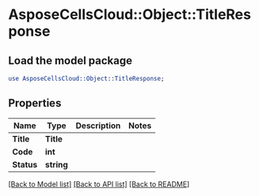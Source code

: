 # AsposeCellsCloud::Object::TitleResponse 

## Load the model package
```perl
use AsposeCellsCloud::Object::TitleResponse;
```

## Properties
Name | Type | Description | Notes
------------ | ------------- | ------------- | -------------
**Title** | **Title** |  |
**Code** | **int** |  |
**Status** | **string** |  |  

[[Back to Model list]](../README.md#documentation-for-models) [[Back to API list]](../README.md#documentation-for-api-endpoints) [[Back to README]](../README.md)

